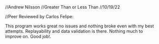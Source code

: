 //Andrew Nilsson
//Greater Than or Less Than
//10/19/22

//Peer Reviewed by Carlos Felipe: 

This program works great no issues and nothing broke even with my best attempts. Replayability and data validation is there. Nothing much to improve on. Good job!.